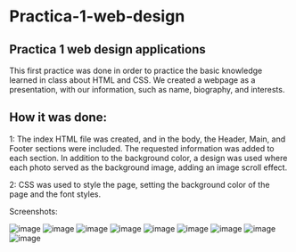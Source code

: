# **Practica-1-web-design**
## **Practica 1 web design applications**
This first practice was done in order to practice the basic knowledge learned in class about HTML and CSS.
We created a webpage as a presentation, with our information, such as name, biography, and interests.

## **How it was done:**
1: The index HTML file was created, and in the body, the Header, Main, and Footer sections were included. The requested information was added to each section. In addition to the background color, a design was used where each photo served as the background image, adding an image scroll effect.

2: CSS was used to style the page, setting the background color of the page and the font styles.

Screenshots:

![image](https://github.com/user-attachments/assets/24623e58-5f5f-4395-9ba0-29672ba3dbc3)
![image](https://github.com/user-attachments/assets/4b859c69-b2b8-45fa-b0e7-f8981ba4f728)
![image](https://github.com/user-attachments/assets/4a210128-74f5-4d46-9f3f-5d4cc7ddedc5)
![image](https://github.com/user-attachments/assets/4027c616-063e-4ed0-8a4c-1e695941ef5f)
![image](https://github.com/user-attachments/assets/7e272afa-a3fa-485e-99dc-7b017dcfd55e)
![image](https://github.com/user-attachments/assets/baf392f7-9241-4b19-86da-679e40c7c85a)
![image](https://github.com/user-attachments/assets/a3881cb8-08a5-450a-b028-d215274fae17)
![image](https://github.com/user-attachments/assets/b3a8b204-95bb-4b19-bd39-09af1a6daf7d)
![image](https://github.com/user-attachments/assets/fb42d2c0-37aa-4837-83f5-20d50c5c2707)




